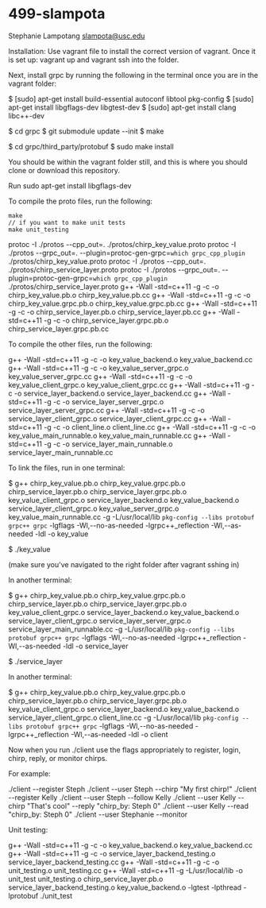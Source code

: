 # 499-slampota
Stephanie Lampotang
slampota@usc.edu

Installation:
Use vagrant file to install the correct version of vagrant. Once it is set up: vagrant up and vagrant ssh into the folder. 

Next, install grpc by running the following in the terminal once you are in the vagrant folder:

$ [sudo] apt-get install build-essential autoconf libtool pkg-config
$ [sudo] apt-get install libgflags-dev libgtest-dev
$ [sudo] apt-get install clang libc++-dev

$ cd grpc
$ git submodule update --init
$ make

$ cd grpc/third_party/protobuf
$ sudo make install

You should be within the vagrant folder still, and this is where you should clone or download this repository.

Run sudo apt-get install libgflags-dev

To compile the proto files, run the following:

```
make
// if you want to make unit tests
make unit_testing
```
protoc -I ./protos --cpp_out=. ./protos/chirp_key_value.proto
protoc -I ./protos --grpc_out=. --plugin=protoc-gen-grpc=`which grpc_cpp_plugin` ./protos/chirp_key_value.proto
protoc -I ./protos --cpp_out=. ./protos/chirp_service_layer.proto
protoc -I ./protos --grpc_out=. --plugin=protoc-gen-grpc=`which grpc_cpp_plugin` ./protos/chirp_service_layer.proto
g++ -Wall -std=c++11 -g -c -o chirp_key_value.pb.o chirp_key_value.pb.cc
g++ -Wall -std=c++11 -g -c -o chirp_key_value.grpc.pb.o chirp_key_value.grpc.pb.cc
g++ -Wall -std=c++11 -g -c -o chirp_service_layer.pb.o chirp_service_layer.pb.cc
g++ -Wall -std=c++11 -g -c -o chirp_service_layer.grpc.pb.o chirp_service_layer.grpc.pb.cc

To compile the other files, run the following:

g++ -Wall -std=c++11 -g -c -o key_value_backend.o key_value_backend.cc
g++ -Wall -std=c++11 -g -c -o key_value_server_grpc.o key_value_server_grpc.cc
g++ -Wall -std=c++11 -g -c -o key_value_client_grpc.o key_value_client_grpc.cc
g++ -Wall -std=c++11 -g -c -o service_layer_backend.o service_layer_backend.cc
g++ -Wall -std=c++11 -g -c -o service_layer_server_grpc.o service_layer_server_grpc.cc
g++ -Wall -std=c++11 -g -c -o service_layer_client_grpc.o service_layer_client_grpc.cc
g++ -Wall -std=c++11 -g -c -o client_line.o client_line.cc
g++ -Wall -std=c++11 -g -c -o key_value_main_runnable.o key_value_main_runnable.cc
g++ -Wall -std=c++11 -g -c -o service_layer_main_runnable.o service_layer_main_runnable.cc

To link the files, run in one terminal:

$ g++ chirp_key_value.pb.o chirp_key_value.grpc.pb.o chirp_service_layer.pb.o chirp_service_layer.grpc.pb.o key_value_client_grpc.o service_layer_backend.o key_value_backend.o service_layer_client_grpc.o key_value_server_grpc.o key_value_main_runnable.cc -g -L/usr/local/lib `pkg-config --libs protobuf grpc++ grpc` -lgflags -Wl,--no-as-needed -lgrpc++_reflection -Wl,--as-needed -ldl -o key_value

$ ./key_value

(make sure you've navigated to the right folder after vagrant sshing in)

In another terminal:

$ g++ chirp_key_value.pb.o chirp_key_value.grpc.pb.o chirp_service_layer.pb.o chirp_service_layer.grpc.pb.o key_value_client_grpc.o service_layer_backend.o key_value_backend.o service_layer_client_grpc.o service_layer_server_grpc.o service_layer_main_runnable.cc -g -L/usr/local/lib `pkg-config --libs protobuf grpc++ grpc` -lgflags -Wl,--no-as-needed -lgrpc++_reflection -Wl,--as-needed -ldl -o service_layer

$ ./service_layer

In another terminal:

$ g++ chirp_key_value.pb.o chirp_key_value.grpc.pb.o chirp_service_layer.pb.o chirp_service_layer.grpc.pb.o key_value_client_grpc.o service_layer_backend.o key_value_backend.o service_layer_client_grpc.o client_line.cc -g -L/usr/local/lib `pkg-config --libs protobuf grpc++ grpc` -lgflags -Wl,--no-as-needed -lgrpc++_reflection -Wl,--as-needed -ldl -o client

Now when you run ./client use the flags appropriately to register, login, chirp, reply, or monitor chirps.

For example:

./client --register Steph
./client --user Steph --chirp "My first chirp!"
./client --register Kelly
./client --user Steph --follow Kelly
./client --user Kelly --chirp "That's cool" --reply "chirp_by: Steph 0"
./client --user Kelly --read "chirp_by: Steph 0" 
./client --user Stephanie --monitor


Unit testing:

g++ -Wall -std=c++11 -g -c -o key_value_backend.o key_value_backend.cc
g++ -Wall -std=c++11 -g -c -o service_layer_backend_testing.o service_layer_backend_testing.cc
g++ -Wall -std=c++11 -g -c -o unit_testing.o unit_testing.cc
g++ -Wall -std=c++11 -g -L/usr/local/lib -o unit_test unit_testing.o chirp_service_layer.pb.o service_layer_backend_testing.o key_value_backend.o -lgtest -lpthread -lprotobuf
./unit_test
